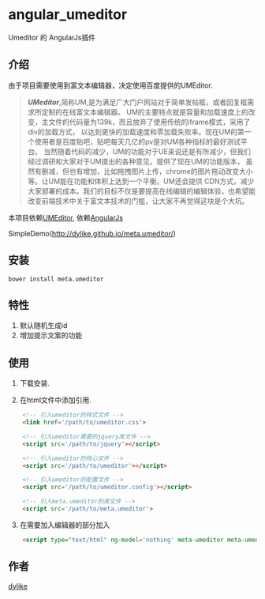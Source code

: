 # angular_umeditor

Umeditor 的 AngularJs插件

## 介绍

由于项目需要使用到富文本编辑器，决定使用百度提供的UMEditor.

>***UMeditor***,简称UM,是为满足广大门户网站对于简单发帖框，或者回复框需求所定制的在线富文本编辑器。 UM的主要特点就是容量和加载速度上的改变，主文件的代码量为139k，而且放弃了使用传统的iframe模式，采用了div的加载方式， 以达到更快的加载速度和零加载失败率。现在UM的第一个使用者是百度贴吧，贴吧每天几亿的pv是对UM各种指标的最好测试平台。 当然随着代码的减少，UM的功能对于UE来说还是有所减少，但我们经过调研和大家对于UM提出的各种意见，提供了现在UM的功能版本， 虽然有删减，但也有增加，比如拖拽图片上传，chrome的图片拖动改变大小等。让UM能在功能和体积上达到一个平衡。UM还会提供 CDN方式，减少大家部署的成本。我们的目标不仅是要提高在线编辑的编辑体验，也希望能改变前端技术中关于富文本技术的门槛，让大家不再觉得这块是个大坑。

本项目依赖[UMEditor](http://ueditor.baidu.com/website/umeditor.html), 依赖[AngularJs](https://angularjs.org/)

SimpleDemo(http://dylike.github.io/meta.umeditor/)

## 安装

```
bower install meta.umeditor
```

## 特性

1. 默认随机生成id
2. 增加提示文案的功能

## 使用

1. 下载安装.

2. 在html文件中添加引用.

```html
    <!-- 引入umeditor的样式文件 -->
    <link href='/path/to/umeditor.css'>

    <!-- 引入umeditor需要的jquery库文件 -->
    <script src='/path/to/jquery'></script>

    <!-- 引入umeditor的核心文件 -->
    <script src='/path/to/umeditor'></script>

    <!-- 引入umeditor的配置文件 -->
    <script src='/path/to/umeditor.config'></script>

    <!-- 引入meta.umeditor的库文件 -->
    <script src='/path/to/meta.umeditor'>
```

3. 在需要加入编辑器的部分加入

```html
    <script type="text/html" ng-model='nothing' meta-umeditor meta-umeditor-placeholder='提示文案...'></script>.
```

## 作者

[dylike](http://blog.dylike.com/)
